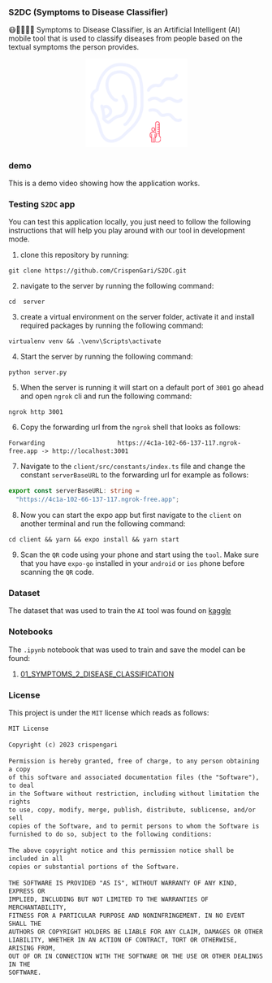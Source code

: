 ### S2DC (Symptoms to Disease Classifier)

😷💉💊🤮🤒 Symptoms to Disease Classifier, is an Artificial Intelligent (AI) mobile tool that is used to classify diseases from people based on the textual symptoms the person provides.

<p align="center">
    <img src="logo.png" width="200" alt="logo"/>
</p>

### demo

This is a demo video showing how the application works.

### Testing `S2DC` app

You can test this application locally, you just need to follow the following instructions that will help you play around with our tool in development mode.

1. clone this repository by running:

```shell
git clone https://github.com/CrispenGari/S2DC.git
```

2. navigate to the server by running the following command:

```shell
cd  server
```

3. create a virtual environment on the server folder, activate it and install required packages by running the following command:

```shell
virtualenv venv && .\venv\Scripts\activate
```

4. Start the server by running the following command:

```shell
python server.py
```

5. When the server is running it will start on a default port of `3001` go ahead and open `ngrok` cli and run the following command:

```shell
ngrok http 3001
```

6. Copy the forwarding url from the `ngrok` shell that looks as follows:

```shell
Forwarding                    https://4c1a-102-66-137-117.ngrok-free.app -> http://localhost:3001
```

7. Navigate to the `client/src/constants/index.ts` file and change the constant `serverBaseURL` to the forwarding url for example as follows:

```ts
export const serverBaseURL: string =
  "https://4c1a-102-66-137-117.ngrok-free.app";
```

8. Now you can start the expo app but first navigate to the `client` on another terminal and run the following command:

```shell
cd client && yarn && expo install && yarn start
```

9. Scan the `QR` code using your phone and start using the `tool`. Make sure that you have `expo-go` installed in your `android` or `ios` phone before scanning the `QR` code.

### Dataset

The dataset that was used to train the `AI` tool was found on [kaggle](https://www.kaggle.com/datasets/niyarrbarman/symptom2disease)

### Notebooks

The `.ipynb` notebook that was used to train and save the model can be found:

1. [01_SYMPTOMS_2_DISEASE_CLASSIFICATION](https://github.com/CrispenGari/nlp-pytorch/blob/main/11_SYMPTOMS_2_DISEASE_CLASSIFICATION/01_SYMPTOMS_2_DISEASE_CLASSIFICATION.ipynb)

### License

This project is under the `MIT` license which reads as follows:

```
MIT License

Copyright (c) 2023 crispengari

Permission is hereby granted, free of charge, to any person obtaining a copy
of this software and associated documentation files (the "Software"), to deal
in the Software without restriction, including without limitation the rights
to use, copy, modify, merge, publish, distribute, sublicense, and/or sell
copies of the Software, and to permit persons to whom the Software is
furnished to do so, subject to the following conditions:

The above copyright notice and this permission notice shall be included in all
copies or substantial portions of the Software.

THE SOFTWARE IS PROVIDED "AS IS", WITHOUT WARRANTY OF ANY KIND, EXPRESS OR
IMPLIED, INCLUDING BUT NOT LIMITED TO THE WARRANTIES OF MERCHANTABILITY,
FITNESS FOR A PARTICULAR PURPOSE AND NONINFRINGEMENT. IN NO EVENT SHALL THE
AUTHORS OR COPYRIGHT HOLDERS BE LIABLE FOR ANY CLAIM, DAMAGES OR OTHER
LIABILITY, WHETHER IN AN ACTION OF CONTRACT, TORT OR OTHERWISE, ARISING FROM,
OUT OF OR IN CONNECTION WITH THE SOFTWARE OR THE USE OR OTHER DEALINGS IN THE
SOFTWARE.
```
